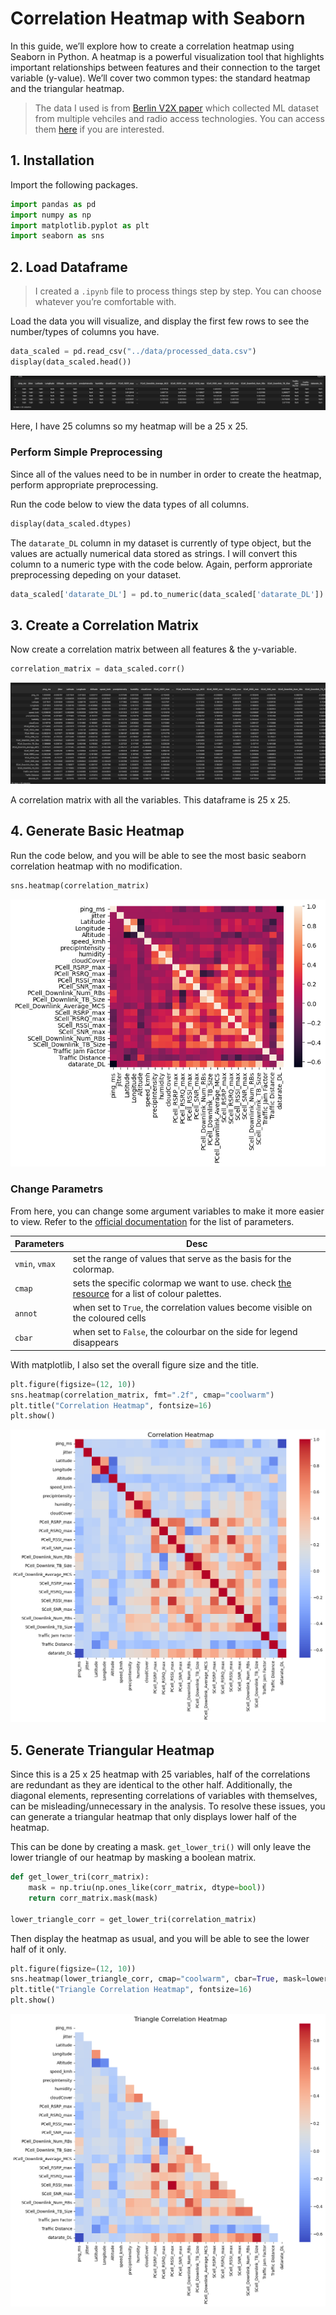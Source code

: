# Correlation Heatmap with Seaborn

In this guide, we’ll explore how to create a correlation heatmap using Seaborn in Python. A heatmap is a powerful visualization tool that highlights important relationships between features and their connection to the target variable (y-value). We’ll cover two common types: the standard heatmap and the triangular heatmap.

> The data I used is from [Berlin V2X paper](https://arxiv.org/pdf/2212.10343) which collected ML dataset from multiple vehciles and radio access technologies. You can access them [here](https://ieee-dataport.org/open-access/berlin-v2x) if you are interested.
> 

## 1. Installation

Import the following packages. 

```python
import pandas as pd
import numpy as np
import matplotlib.pyplot as plt
import seaborn as sns
```

## 2. Load Dataframe

> I created a `.ipynb` file to process things step by step. You can choose whatever you’re comfortable with.
> 

Load the data you will visualize, and display the first few rows to see the number/types of columns you have.

```python
data_scaled = pd.read_csv("../data/processed_data.csv")
display(data_scaled.head())
```

![image.png](Correlation%20Heatmap%20with%20Seaborn%2018a011ff45b980ad8f63d0cfeeb659ca/image.png)

Here, I have 25 columns so my heatmap will be a 25 x 25.

### Perform Simple Preprocessing

Since all of the values need to be in number in order to create the heatmap, perform appropriate preprocessing.

Run the code below to view the data types of all columns.

```python
display(data_scaled.dtypes)
```

The `datarate_DL` column in my dataset is currently of type object, but the values are actually numerical data stored as strings. I will convert this column to a numeric type with the code below. Again, perform approriate preprocessing depeding on your dataset.

```python
data_scaled['datarate_DL'] = pd.to_numeric(data_scaled['datarate_DL'])
```

## 3. Create a Correlation Matrix

Now create a correlation matrix between all features & the y-variable.

```python
correlation_matrix = data_scaled.corr()
```

![image.png](Correlation%20Heatmap%20with%20Seaborn%2018a011ff45b980ad8f63d0cfeeb659ca/image%201.png)

A correlation matrix with all the variables. This dataframe is 25 x 25.

## 4. Generate Basic Heatmap

Run the code below, and you will be able to see the most basic seaborn correlation heatmap with no modification.

```python
sns.heatmap(correlation_matrix)
```

![image.png](Correlation%20Heatmap%20with%20Seaborn%2018a011ff45b980ad8f63d0cfeeb659ca/image%202.png)

### Change Parametrs

From here, you can change some argument variables to make it more easier to view. Refer to the [official documentation](https://seaborn.pydata.org/generated/seaborn.heatmap.html) for the list of parameters.

| Parameters | Desc |
| --- | --- |
| `vmin`, `vmax` | set the range of values that serve as the basis for the colormap. |
| `cmap` | sets the specific colormap we want to use. check [the resource](https://python-graph-gallery.com/92-control-color-in-seaborn-heatmaps/) for a list of colour palettes. |
| `annot` | when set to `True`, the correlation values become visible on the coloured cells |
| `cbar` | when set to `False`, the colourbar on the side for legend disappears |

With matplotlib, I also set the overall figure size and the title.

```python
plt.figure(figsize=(12, 10))
sns.heatmap(correlation_matrix, fmt=".2f", cmap="coolwarm")
plt.title("Correlation Heatmap", fontsize=16)
plt.show()
```

![image.png](Correlation%20Heatmap%20with%20Seaborn%2018a011ff45b980ad8f63d0cfeeb659ca/image%203.png)

## 5. Generate Triangular Heatmap

Since this is a 25 x 25 heatmap with 25 variables, half of the correlations are redundant as they are identical to the other half. Additionally, the diagonal elements, representing correlations of variables with themselves, can be misleading/unnecessary in the analysis. To resolve these issues, you can generate a triangular heatmap that only displays lower half of the heatmap.

This can be done by creating a mask. `get_lower_tri()` will only leave the lower triangle of our heatmap by masking a boolean matrix.

```python
def get_lower_tri(corr_matrix):
    mask = np.triu(np.ones_like(corr_matrix, dtype=bool))
    return corr_matrix.mask(mask)
    
lower_triangle_corr = get_lower_tri(correlation_matrix)
```

Then display the heatmap as usual, and you will be able to see the lower half of it only.

```python
plt.figure(figsize=(12, 10))
sns.heatmap(lower_triangle_corr, cmap="coolwarm", cbar=True, mask=lower_triangle_corr.isnull())
plt.title("Triangle Correlation Heatmap", fontsize=16)
plt.show()
```

![image.png](Correlation%20Heatmap%20with%20Seaborn%2018a011ff45b980ad8f63d0cfeeb659ca/image%204.png)